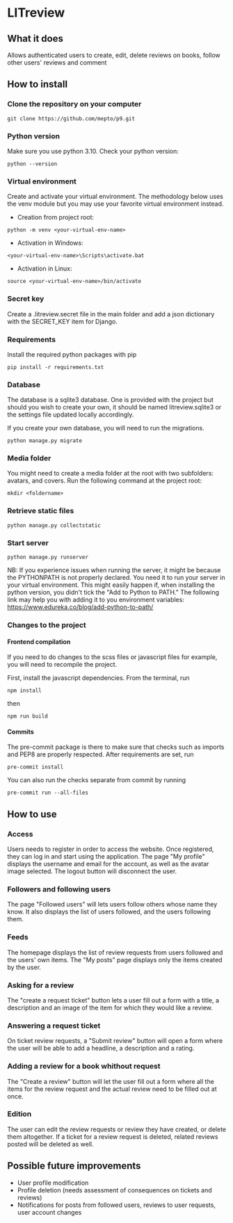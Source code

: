 # LITreview


## What it does

Allows authenticated users to create, edit, delete reviews on books, follow 
other users' reviews and comment


## How to install

### Clone the repository on your computer

`git clone https://github.com/mepto/p9.git`

### Python version

Make sure you use python 3.10. Check your python version:

`python --version`

### Virtual environment

Create and activate your virtual environment. The methodology below uses the venv module but you may use your favorite
 virtual environment instead.

* Creation from project root:

`python -m venv <your-virtual-env-name>` 
 
* Activation in Windows:

`<your-virtual-env-name>\Scripts\activate.bat`

* Activation in Linux:

`source <your-virtual-env-name>/bin/activate`

### Secret key

Create a .litreview.secret file in the main folder and add a json 
dictionary with the SECRET_KEY item for Django.

### Requirements

Install the required python packages with pip

`pip install -r requirements.txt`

### Database

The database is a sqlite3 database. One is provided with the project but 
should you wish to create your own, it should be named litreview.sqlite3 or 
the settings file updated locally accordingly.

If you create your own database, you will need to run the migrations.

`python manage.py migrate`

### Media folder

You might need to create a media folder at the root with two subfolders: 
avatars, and covers. Run the following command at the project root:

`mkdir <foldername>`

### Retrieve static files

`python manage.py collectstatic`

### Start server

`python manage.py runserver`

NB: If you experience issues when running the server, it might be because the 
PYTHONPATH is not properly declared. You need it to run your server in your 
virtual environment. This might easily happen if, when installing the python 
version, you didn't tick the "Add to Python <version> to PATH."
The following link may help you with adding it to you environment variables:
https://www.edureka.co/blog/add-python-to-path/

### Changes to the project

#### Frontend compilation

If you need to do changes to the scss files or javascript files for example, 
you will need to recompile the project. 

First, install the javascript dependencies. From the terminal, run

`npm install`

then

`npm run build`

#### Commits

The pre-commit package is there to make sure that checks such as imports and 
PEP8 are properly respected. After requirements are set, run

`pre-commit install`

You can also run the checks separate from commit by running

`pre-commit run --all-files`


## How to use

### Access

Users needs to register in order to access the website. Once registered, 
they can log in and start using the application. The page "My profile" 
displays the username and email for the account, as well as the avatar image 
selected. The logout button will disconnect the user.

### Followers and following users

The page "Followed users" will lets users follow others whose name they know.
It also displays the list of users followed, and the users following them.

### Feeds

The homepage displays the list of review requests from users followed and 
the users' own items. The "My posts" page displays only the items created by 
the user.

### Asking for a review

The "create a request ticket" button lets a user fill out a form with a 
title, a description and an image of the item for which they would like a 
review.

### Answering a request ticket

On ticket review requests, a "Submit review" button will open a form where 
the user will be able to add a headline, a description and a rating.

### Adding a review for a book whithout request

The "Create a review" button will let the user fill out a form where all the 
items for the review request and the actual review need to be filled out at 
once.

### Edition

The user can edit the review requests or review they have created, or delete 
them altogether. If a ticket for a review request is deleted, related 
reviews posted will be deleted as well.


## Possible future improvements

* User profile modification
* Profile deletion (needs assessment of consequences on tickets and reviews)
* Notifications for posts from followed users, reviews to user requests, 
  user account changes
